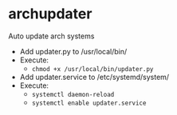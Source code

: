 # archupdater
Auto update arch systems
- Add updater.py to /usr/local/bin/
- Execute:
  - `chmod +x /usr/local/bin/updater.py`
- Add updater.service to /etc/systemd/system/
- Execute:
  - `systemctl daemon-reload`
  - `systemctl enable updater.service`
